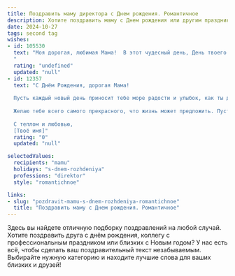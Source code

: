 ```yaml
---
title: Поздравить маму директора c Днем рождения. Романтичное
description: Хотите поздравить маму c Днем рождения или другим праздником? Наш ИИ создаст незабываемое поздравление, а вы обязательно выделитесь среди других.  
date: 2024-10-27
tags: second tag
wishes:
- id: 105530
  text: "Моя дорогая, любимая Мама!  В этот чудесный день, День твоего рождения, я хочу сказать тебе о том, насколько ты прекрасна, сильна и вдохновляешь меня.  Твоя мудрость, как свет маяка, всегда освещает мой путь, а твоя любовь –  бесконечный океан, в котором я нахожу покой и силы.  Ты – не просто директор, ты – королева моего сердца,  заботливая, нежная и  любимая. С днем рождения, моя прекрасная Мама!  Пусть твоя жизнь будет наполнена счастьем, радостью и бесконечной любовью!
  "
  rating: "undefined"
  updated: "null"
- id: 12357
  text: "С Днём Рождения, дорогая Мама!
  
  Пусть каждый новый день приносит тебе море радости и улыбок, как ты делаешь для нас. Твоя мудрость и забота, как директор, вдохновляют и ведут нас к вершинам успеха. Ты не только наша Мама, но и наша наставница и поддержка.
  
  Желаю тебе всего самого прекрасного, что жизнь может предложить. Пусть твои дни наполняются любовью, здоровьем и благополучием. Ты заслуживаешь только лучшего!
  
  С теплом и любовью,
  [Твоё имя]"
  rating: "0"
  updated: "null"

selectedValues:
  recipients: "mamu"
  holidays: "s-dnem-rozhdeniya"
  professions: "direktor"
  style: "romantichnoe"

links:
- slug: "pozdravit-mamu-s-dnem-rozhdeniya-romantichnoe"
  title: "Поздравить маму c Днем рождения. Романтичное"
---
```


Здесь вы найдете отличную подборку поздравлений на любой случай. 
Хотите поздравить друга с днём рождения, коллегу с профессиональным праздником или близких с Новым годом? У нас есть всё, чтобы сделать ваш поздравительный текст незабываемым. Выбирайте нужную категорию и находите лучшие слова для ваших близких и друзей!
